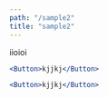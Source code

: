 ```yaml
---
path: "/sample2"
title: "sample2"
---
```


iioioi


```jsx live
<Button>kjjkj</Button>
```

```jsx
<Button>kjjkj</Button>
```